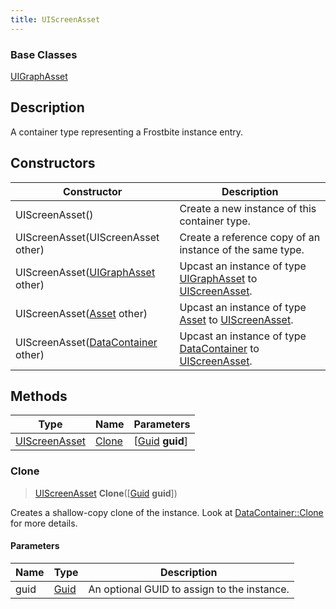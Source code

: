 ```yaml
---
title: UIScreenAsset
---
```

### Base Classes

[UIGraphAsset](/vext/ref/fb/uigraphasset/)

## Description

A container type representing a Frostbite instance entry.

## Constructors

| Constructor                                                              | Description                                                                                                       |
| ------------------------------------------------------------------------ | ----------------------------------------------------------------------------------------------------------------- |
| UIScreenAsset()                                                          | Create a new instance of this container type.                                                                     |
| UIScreenAsset(UIScreenAsset other)                                       | Create a reference copy of an instance of the same type.                                                          |
| UIScreenAsset([UIGraphAsset](/vext/ref/fb/uigraphasset/) other)                        | Upcast an instance of type [UIGraphAsset](/vext/ref/fb/uigraphasset/) to [UIScreenAsset](/vext/ref/fb/uiscreenasset/).                        |
| UIScreenAsset([Asset](/vext/ref/fb/asset/) other)                                      | Upcast an instance of type [Asset](/vext/ref/fb/asset/) to [UIScreenAsset](/vext/ref/fb/uiscreenasset/).                                      |
| UIScreenAsset([DataContainer](/vext/ref/shared/class/datacontainer) other) | Upcast an instance of type [DataContainer](/vext/ref/shared/class/datacontainer) to [UIScreenAsset](/vext/ref/fb/uiscreenasset/). |

## Methods

| Type                           | Name            | Parameters                                     |
| ------------------------------ | --------------- | ---------------------------------------------- |
| [UIScreenAsset](/vext/ref/fb/uiscreenasset/) | [Clone](#clone) | \[[Guid](/vext/ref/shared/class/guid) **guid**\] |

### Clone

> [UIScreenAsset](/vext/ref/fb/uiscreenasset/) **Clone**(\[[Guid](/vext/ref/shared/class/guid) **guid**\])

Creates a shallow-copy clone of the instance. Look at [DataContainer::Clone](/vext/ref/shared/class/datacontainer#clone) for more details.

#### Parameters

| Name | Type         | Description                                 |
| ---- | ------------ | ------------------------------------------- |
| guid | [Guid](/vext/ref/shared/class/guid/) | An optional GUID to assign to the instance. |

